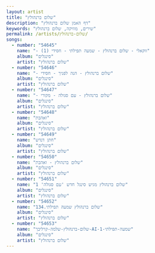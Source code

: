 ```yaml
---
layout: artist
title: "שלום ברנהולץ"
description: "דף האמן שלום ברנהולץ"
keywords: "שירים, מוזיקה, שלום ברנהולץ"
permalink: /artists/שלום-ברנהולץ/
songs:
  - number: "54645"
    name: "- ווקאלי - שלום ברנהולץ - שמעה תפילתי - חסידי (1)"
    album: "סינגלים"
    artist: "שלום ברנהולץ"
  - number: "54646"
    name: "- שלום ברנהולץ - הנה לפניך - חסידי"
    album: "סינגלים"
    artist: "שלום ברנהולץ"
  - number: "54647"
    name: "- שלום ברנהולץ - עם סגולה - מקורי"
    album: "סינגלים"
    artist: "שלום ברנהולץ"
  - number: "54648"
    name: "ואהבת"
    album: "סינגלים"
    artist: "שלום ברנהולץ"
  - number: "54649"
    name: "חתן דנדש"
    album: "סינגלים"
    artist: "שלום ברנהולץ"
  - number: "54650"
    name: "שלום ברנהולץ - ואהבת"
    album: "סינגלים"
    artist: "שלום ברנהולץ"
  - number: "54651"
    name: "שלום ברנהולץ מגיש סינגל חדש 'עם סגולה' 1"
    album: "סינגלים"
    artist: "שלום ברנהולץ"
  - number: "54652"
    name: "שלום ברנהולץ שמעה תפילתי.134"
    album: "סינגלים"
    artist: "שלום ברנהולץ"
  - number: "54653"
    name: "שלום-ברנהולץ-שלמה-קרליבך-AI-שמעה-תפילתי-1"
    album: "סינגלים"
    artist: "שלום ברנהולץ"
---
```

